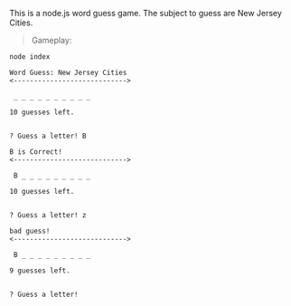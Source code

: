 This is a node.js word guess game. The subject to guess are New Jersey Cities. 

>Gameplay:
```
node index

Word Guess: New Jersey Cities
<---------------------------->

 _ _ _ _ _ _ _ _ _ _

10 guesses left.


? Guess a letter! B

B is Correct!
<---------------------------->

 B _ _ _ _ _ _ _ _ _

10 guesses left.


? Guess a letter! z

bad guess!
<---------------------------->

 B _ _ _ _ _ _ _ _ _

9 guesses left.


? Guess a letter!
```
